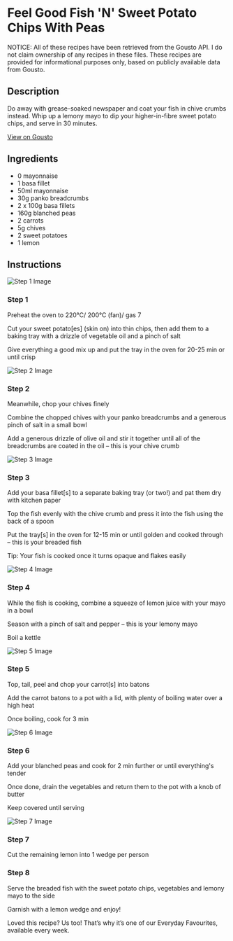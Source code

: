 # Feel Good Fish 'N' Sweet Potato Chips With Peas

NOTICE: All of these recipes have been retrieved from the Gousto API. I do not claim ownership of any recipes in these files. These recipes are provided for informational purposes only, based on publicly available data from Gousto.

## Description

Do away with grease-soaked newspaper and coat your fish in chive crumbs instead. Whip up a lemony mayo to dip your higher-in-fibre sweet potato chips, and serve in 30 minutes.

[View on Gousto](https://www.gousto.co.uk/recipes/cookbook/feel-good-fish-n-sweet-potato-chips-with-peas)

## Ingredients

- 0 mayonnaise
- 1 basa fillet
- 50ml mayonnaise
- 30g panko breadcrumbs
- 2 x 100g basa fillets
- 160g blanched peas
- 2 carrots
- 5g chives
- 2 sweet potatoes
- 1 lemon

## Instructions

![Step 1 Image](https://production-media.gousto.co.uk/cms/recipe-step-image/step-1-1590578287723-x200.jpg)

### Step 1

Preheat the oven to 220°C/ 200°C (fan)/ gas 7

Cut your sweet potato[es] (skin on) into thin chips, then add them to a baking tray with a drizzle of vegetable oil and a pinch of salt

Give everything a good mix up and put the tray in the oven for 20-25 min or until crisp

![Step 2 Image](https://production-media.gousto.co.uk/cms/recipe-step-image/step-2-1590578292407-x200.jpg)

### Step 2

Meanwhile, chop your chives finely

Combine the chopped chives with your panko breadcrumbs and a generous pinch of salt in a small bowl

Add a generous drizzle of olive oil and stir it together until all of the breadcrumbs are coated in the oil – this is your chive crumb

![Step 3 Image](https://production-media.gousto.co.uk/cms/recipe-step-image/step-3-1590578298178-x200.jpg)

### Step 3

Add your basa fillet[s] to a separate baking tray (or two!) and pat them dry with kitchen paper

Top the fish evenly with the chive crumb and press it into the fish using the back of a spoon

Put the tray[s] in the oven for 12-15 min or until golden and cooked through – this is your breaded fish

Tip: Your fish is cooked once it turns opaque and flakes easily

![Step 4 Image](https://production-media.gousto.co.uk/cms/recipe-step-image/step-4-1590578303278-x200.jpg)

### Step 4

While the fish is cooking, combine a squeeze of lemon juice with your mayo in a bowl

Season with a pinch of salt and pepper – this is your lemony mayo

Boil a kettle

![Step 5 Image](https://production-media.gousto.co.uk/cms/recipe-step-image/step-5-1590578307876-x200.jpg)

### Step 5

Top, tail, peel and chop your carrot[s] into batons

Add the carrot batons to a pot with a lid, with plenty of boiling water over a high heat

Once boiling, cook for 3 min

![Step 6 Image](https://production-media.gousto.co.uk/cms/recipe-step-image/step-6-1590578312744-x200.jpg)

### Step 6

Add your blanched peas and cook for 2 min further or until everything's tender

Once done, drain the vegetables and return them to the pot with a knob of butter

Keep covered until serving

![Step 7 Image](https://production-media.gousto.co.uk/cms/recipe-step-image/step-7-1590578318083-x200.jpg)

### Step 7

Cut the remaining lemon into 1 wedge per person

### Step 8

Serve the breaded fish with the sweet potato chips, vegetables and lemony mayo to the side

Garnish with a lemon wedge and enjoy!

<span class="text-danger">Loved this recipe? Us too! That’s why it’s one of our Everyday Favourites, available every week.</span>

